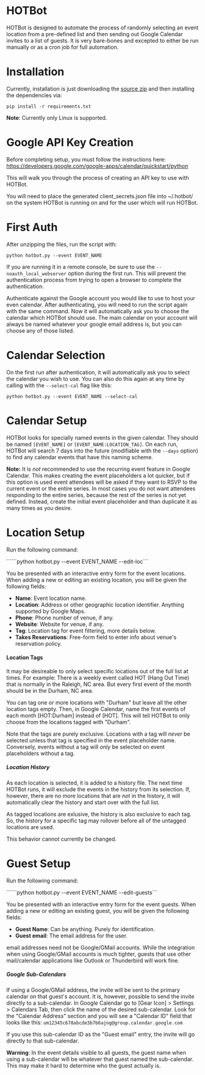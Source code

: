 # HOTBot
HOTBot is designed to automate the process of randomly selecting an event location from a pre-defined list and then sending out Google Calendar invites to a list of guests. It is very bare-bones and excepted to either be run manually or as a cron job for full automation. 

# Installation

Currently, installation is just downloading the [source zip](https://github.com/adammhaile/HOTBot/archive/master.zip) and then installing the dependencies via:

```pip install -r requirements.txt```

**Note**: Currently only Linux is supported.

# Google API Key Creation

Before completing setup, you must follow the instructions here: https://developers.google.com/google-apps/calendar/quickstart/python

This will walk you through the process of creating an API key to use with HOTBot.

You will need to place the generated client_secrets.json file into ~/.hotbot/ on the system HOTBot is running on and for the user which will run HOTBot.

# First Auth

After unzipping the files, run the script with:

```python hotbot.py --event EVENT_NAME```

If you are running it in a remote console, be sure to use the ```--noauth_local_webserver``` option during the first run. This will prevent the authentication process from trying to open a browser to complete the authentication.

Authenticate against the Google account you would like to use to host your even calendar. After authenticating, you will need to run the script again with the same command. Now it will automatically ask you to choose the calendar which HOTBot should use. The main calendar on your account will always be named whatever your google email address is, but you can choose any of those listed.

# Calendar Selection

On the first run after authentication, it will automatically ask you to select the calendar you wish to use. You can also do this again at any time by calling with the ```--select-cal``` flag like this:

```python hotbot.py --event EVENT_NAME --select-cal```

# Calendar Setup

HOTBot looks for specially named events in the given calendar. They should be named ```[EVENT_NAME]``` or ```[EVENT_NAME:LOCATION_TAG]```. On each run, HOTBot will search 7 days into the future (modifiable with the ```--days``` option) to find any calendar events that have this naming scheme. 

**Note:** It is *not* recommended to use the recurring event feature in Google Calendar. This makes creating the event placeholders a lot quicker, but if this option is used event attendees will be asked if they want to RSVP to the current event or the entire series. In most cases you do not want attendees responding to the entire series, because the rest of the series is not yet defined. Instead, create the initial event placeholder and than duplicate it as many times as you desire.

# Location Setup

Run the following command:

``````python hotbot.py --event EVENT_NAME --edit-loc```

You be presented with an interactive entry form for the event locations. When adding a new or editing an existing location, you will be given the following fields:

- **Name**: Event location name.
- **Location**: Address or other geographic location identifier. Anything supported by Google Maps.
- **Phone**: Phone number of venue, if any.
- **Website**: Website for venue, if any.
- **Tag**: Location tag for event filtering, more details below.
- **Takes Reservations**: Free-form field to enter info about venue's reservation policy.

#### Location Tags

It may be desireable to only select specific locations out of the full list at times. For example: There is a weekly event called HOT (Hang Out Time) that is normally in the Raleigh, NC area. But every first event of the month should be in the Durham, NC area. 

You can tag one or more locations with "Durham" but leave all the other location tags empty. Then, in Google Calendar, name the first events of each month [HOT:Durham] instead of [HOT]. This will tell HOTBot to only choose from the locations tagged with "Durham".

Note that the tags are purely exclusive. Locations with a tag will *never* be selected unless that tag is specified in the event placeholder name. Conversely, events without a tag will *only* be selected on event placeholders without a tag.

##### Location History

As each location is selected, it is added to a history file. The next time HOTBot runs, it will exclude the events in the history from its selection. If, however, there are no more locations that are *not* in the history, it will automatically clear the history and start over with the full list.

As tagged locations are exlusive, the history is also exclusive to each tag. So, the history for a specific tag may rollover before all of the untagged locations are used.

This behavior cannot currently be changed.

# Guest Setup

Run the following command:

``````python hotbot.py --event EVENT_NAME --edit-guests```

You be presented with an interactive entry form for the event guests. When adding a new or editing an existing guest, you will be given the following fields:

- **Guest Name**: Can be anything. Purely for identification.
- **Guest email**: The email address for the user.

email addresses need not be Google/GMail accounts. While the integration when using Google/GMail accounts is much tighter, guests that use other mail/calendar applications like Outlook or Thunderbird will work fine.

##### Google Sub-Calendars

If using a Google/GMail address, the invite will be sent to the primary calendar on that guest's account. It is, however, possible to send the invite directly to a sub-calendar. In Google Calendar go to [Gear Icon] > Settings > Calendars Tab, then click the name of the desired sub-calendar. Look for the "Calendar Address" section and you will see a "Calendar ID" field that looks like this: ```um12345c678abcde3b7b6ajng@group.calendar.google.com```

If you use this sub-calendar ID as the "Guest email" entry, the invite will go directly to that sub-calendar. 

**Warning**: In the event details visible to all guests, the guest name when using a sub-calendar will be whatever that guest named the sub-calendar. This may make it hard to determine who the guest actually is.


